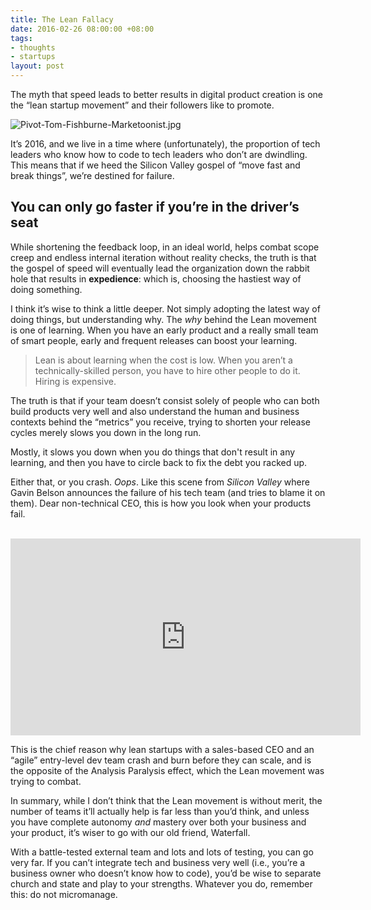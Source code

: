 ```yaml
---
title: The Lean Fallacy
date: 2016-02-26 08:00:00 +08:00
tags:
- thoughts
- startups
layout: post
---
```


The myth that speed leads to better results in digital product creation is one the “lean startup movement” and their followers like to promote.

![Pivot-Tom-Fishburne-Marketoonist.jpg](/uploads/Pivot-Tom-Fishburne-Marketoonist.jpg)

It’s 2016, and we live in a time where (unfortunately), the proportion of tech leaders who know how to code to tech leaders who don’t are dwindling. This means that if we heed the Silicon Valley gospel of “move fast and break things”, we’re destined for failure.

## You can only go faster if you’re in the driver’s seat

While shortening the feedback loop, in an ideal world, helps combat scope creep and endless internal iteration without reality checks, the truth is that the gospel of speed will eventually lead the organization down the rabbit hole that results in **expedience**: which is, choosing the hastiest way of doing something.

I think it’s wise to think a little deeper. Not simply adopting the latest way of doing things, but understanding why. The *why* behind the Lean movement is one of learning. When you have an early product and a really small team of smart people, early and frequent releases can boost your learning.

> Lean is about learning when the cost is low. When you aren’t a technically-skilled person, you have to hire other people to do it. Hiring is expensive.

The truth is that if your team doesn’t consist solely of people who can both build products very well and also understand the human and business contexts behind the “metrics” you receive, trying to shorten your release cycles merely slows you down in the long run.

Mostly, it slows you down when you do things that don't result in any learning, and then you have to circle back to fix the debt you racked up.

Either that, or you crash. *Oops*. Like this scene from *Silicon Valley* where Gavin Belson announces the failure of his tech team (and tries to blame it on them). Dear non-technical CEO, this is how you look when your products fail.

<br /><iframe width="560" height="315" src="https://www.youtube.com/embed/kjo_m0u7d_E" frameborder="0" allowfullscreen></iframe> <br />

This is the chief reason why lean startups with a sales-based CEO and an “agile” entry-level dev team crash and burn before they can scale, and is the opposite of the Analysis Paralysis effect, which the Lean movement was trying to combat.

In summary, while I don’t think that the Lean movement is without merit,  the number of teams it’ll actually help is far less than you’d think, and unless you have complete autonomy *and* mastery over both your business and your product, it’s wiser to go with our old friend, Waterfall.

With a battle-tested external team and lots and lots of testing, you can go very far. If you can’t integrate tech and business very well (i.e., you’re a business owner who doesn’t know how to code), you’d be wise to separate church and state and play to your strengths. Whatever you do, remember this: do not micromanage.